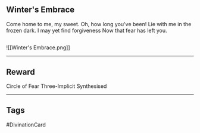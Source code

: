 ## Winter's Embrace
Come home to me, my sweet.
Oh, how long you've been!
Lie with me in the frozen dark.
I may yet find forgiveness
Now that fear has left you.
## 
![[Winter's Embrace.png]]

---
## Reward
Circle of Fear
Three-Implicit
Synthesised

---
## Tags
#DivinationCard